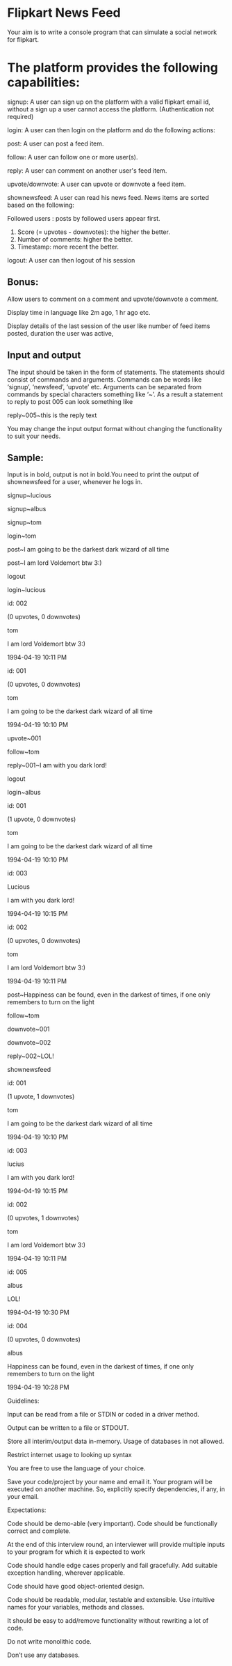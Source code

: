 # Flipkart News Feed
Your aim is to write a console program that can simulate a social network for flipkart.

# The platform provides the following capabilities:
signup: A user can sign up on the platform with a valid flipkart email id, without a sign up a user cannot access the platform. (Authentication not required)

login: A user can then login on the platform and do the following actions:

post: A user can post a feed item.

follow: A user can follow one or more user(s).

reply: A user can comment on another user's feed item.

upvote/downvote: A user can upvote or downvote a feed item.

shownewsfeed: A user can read his news feed. News items are sorted based on the following:

Followed users : posts by followed users appear first.
1) Score (= upvotes - downvotes): the higher the better.
2) Number of comments: higher the better.
3) Timestamp: more recent the better.

logout: A user can then logout of his session

## Bonus:
Allow users to comment on a comment and upvote/downvote a comment.

Display time in language like 2m ago, 1 hr ago etc.

Display details of the last session of the user like number of feed items posted, duration the user was active,

## Input and output
The input should be taken in the form of statements. The statements should consist of commands and arguments. Commands can be words like ‘signup’, ‘newsfeed’, ‘upvote’ etc. Arguments can be separated from commands by special characters something like ‘~’. As a result a statement to reply to post 005 can look something like

reply~005~this is the reply text

You may change the input output format without changing the functionality to suit your needs.

## Sample:
Input is in bold, output is not in bold.You need to print the output of shownewsfeed for a user, whenever he logs in.

signup~lucious

signup~albus

signup~tom

login~tom

post~I am going to be the darkest dark wizard of all time

post~I am lord Voldemort btw 3:)

logout

login~lucious

id: 002

(0 upvotes, 0 downvotes)

tom

I am lord Voldemort btw 3:)

1994-04-19 10:11 PM


id: 001

(0 upvotes, 0 downvotes)

tom

I am going to be the darkest dark wizard of all time

1994-04-19 10:10 PM


upvote~001

follow~tom

reply~001~I am with you dark lord!

logout

login~albus

id: 001

(1 upvote, 0 downvotes)

tom

I am going to be the darkest dark wizard of all time

1994-04-19 10:10 PM

id: 003

Lucious

I am with you dark lord!

1994-04-19 10:15 PM

id: 002

(0 upvotes, 0 downvotes)

tom

I am lord Voldemort btw 3:)

1994-04-19 10:11 PM


post~Happiness can be found, even in the darkest of times, if one only remembers to turn on the light

follow~tom

downvote~001

downvote~002

reply~002~LOL!

shownewsfeed

id: 001

(1 upvote, 1 downvotes)

tom

I am going to be the darkest dark wizard of all time

1994-04-19 10:10 PM

id: 003

lucius

I am with you dark lord!

1994-04-19 10:15 PM

id: 002

(0 upvotes, 1 downvotes)

tom

I am lord Voldemort btw 3:)

1994-04-19 10:11 PM

id: 005

albus

LOL!

1994-04-19 10:30 PM

id: 004

(0 upvotes, 0 downvotes)

albus

Happiness can be found, even in the darkest of times, if one only remembers to turn on the light

1994-04-19 10:28 PM

Guidelines:

Input can be read from a file or STDIN or coded in a driver method.

Output can be written to a file or STDOUT.

Store all interim/output data in-memory. Usage of databases in not allowed.

Restrict internet usage to looking up syntax

You are free to use the language of your choice.

Save your code/project by your name and email it. Your program will be executed on another machine. So, explicitly specify dependencies, if any, in your email.

Expectations:

Code should be demo-able (very important). Code  should be functionally correct and complete.

At the end of this interview round, an interviewer will provide multiple inputs to your program for which it is expected to work

Code should handle edge cases properly and fail gracefully. Add suitable exception handling, wherever applicable.

Code should have good object-oriented design.

Code should be readable, modular, testable and extensible. Use intuitive names for your variables, methods and classes.

It should be easy to add/remove functionality without rewriting a lot of code.

Do not write monolithic code.

Don’t use any databases.